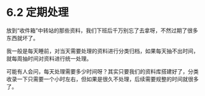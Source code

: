 # 6.2 定期处理

放到“收件箱”中转站的那些资料，我们下班后千万别忘了去拿呀，不然过期了很多东西就坏了。

我一般是每天睡前，对当天需要处理的资料进行分类归档，如果每天抽不出时间，就每周抽时间对资料进行统一处理。

可能有人会问，每天处理需要多少时间呀？其实只要我们的资料库搭建好了，分类收录一下只需要一个小时左右，但如果是很久不处理，后续需要规整的时间就很多了。